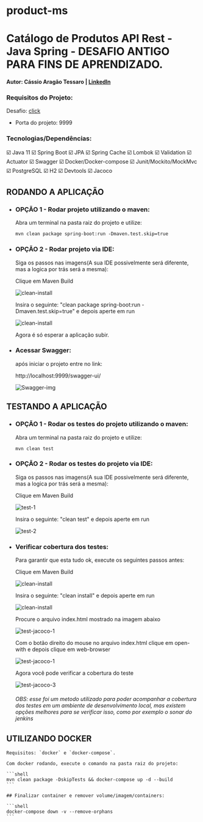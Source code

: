 # product-ms

# Catálogo de Produtos API Rest - Java Spring - DESAFIO ANTIGO PARA FINS DE APRENDIZADO.

#### Autor: Cássio Aragão Tessaro | [LinkedIn](https://www.linkedin.com/in/ctessaro/)

### Requisitos do Projeto:

Desafio: [click](/desafio/desafio.md)

- Porta do projeto: 9999

### Tecnologias/Dependências:

:ballot_box_with_check: Java 11
:ballot_box_with_check: Spring Boot
:ballot_box_with_check: JPA
:ballot_box_with_check: Spring Cache
:ballot_box_with_check: Lombok
:ballot_box_with_check: Validation
:ballot_box_with_check: Actuator
:ballot_box_with_check: Swagger
:ballot_box_with_check: Docker/Docker-compose
:ballot_box_with_check: Junit/Mockito/MockMvc
:ballot_box_with_check: PostgreSQL
:ballot_box_with_check: H2
:ballot_box_with_check: Devtools
:ballot_box_with_check: Jacoco

## RODANDO A APLICAÇÃO

- ### OPÇÃO 1 - Rodar projeto utilizando o maven:

  Abra um terminal na pasta raiz do projeto e utilize:

  ```shell
  mvn clean package spring-boot:run -Dmaven.test.skip=true
  ```

- ### OPÇÃO 2 - Rodar projeto via IDE:

  Siga os passos nas imagens(A sua IDE possivelmente será diferente, mas a logica por trás será a mesma):

  Clique em Maven Build

  ![clean-install](/desafio/assets/clean-install.png)

  Insira o seguinte: "clean package spring-boot:run -Dmaven.test.skip=true" e depois aperte em run

  ![clean-install](/desafio/assets/clean-install-2.png)

  Agora é só esperar a aplicação subir.

- ### Acessar Swagger:

  após iniciar o projeto entre no link:

  http://localhost:9999/swagger-ui/

  ![Swagger-img](/desafio/assets/Swagger.png)

## TESTANDO A APLICAÇÃO

- ### OPÇÃO 1 - Rodar os testes do projeto utilizando o maven:

  Abra um terminal na pasta raiz do projeto e utilize:

  ```shell
  mvn clean test
  ```

- ### OPÇÃO 2 - Rodar os testes do projeto via IDE:

  Siga os passos nas imagens(A sua IDE possivelmente será diferente, mas a logica por trás será a mesma):

  Clique em Maven Build

  ![test-1](/desafio/assets/test3.png)

  Insira o seguinte: "clean test" e depois aperte em run

  ![test-2](/desafio/assets/test4.png)

- ### Verificar cobertura dos testes:

  Para garantir que esta tudo ok, execute os seguintes passos antes:

  Clique em Maven Build

  ![clean-install](/desafio/assets/clean-install.png)

  Insira o seguinte: "clean install" e depois aperte em run

  ![clean-install](/desafio/assets/clean-install-3.png)

  Procure o arquivo index.html mostrado na imagem abaixo

  ![test-jacoco-1](/desafio/assets/test-jacoco-1.png)

  Com o botão direito do mouse no arquivo index.html clique em open-with e depois clique em web-browser

  ![test-jacoco-1](/desafio/assets/test-jacoco-2.png)

  Agora você pode verificar a cobertura do teste

  ![test-jacoco-3](/desafio/assets/test-jacoco-3.png)

  ###### OBS: esse foi um metodo utilizado para poder acompanhar a cobertura dos testes em um ambiente de desenvolvimento local, mas existem opções melhores para se verificar isso, como por exemplo o sonar do jenkins

## UTILIZANDO DOCKER

    Requisitos: `docker` e `docker-compose`.

    Com docker rodando, execute o comando na pasta raiz do projeto:

    ```shell
    mvn clean package -DskipTests && docker-compose up -d --build
    ```

    ## Finalizar container e remover volume/imagem/containers:

    ```shell
    docker-compose down -v --remove-orphans
    ```
